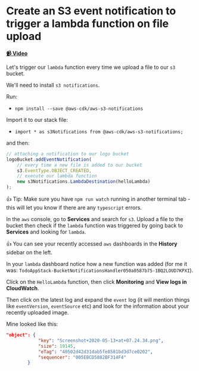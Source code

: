 # Create an S3 event notification to trigger a lambda function on file upload

**[📹 Video](https://egghead.io/lessons/aws-create-an-s3-event-notification-to-trigger-a-lambda-function-on-file-upload)**

Let's trigger our `lambda` function every time we upload a file to our `s3` bucket.

We'll need to install `s3 notifications`.

Run:
* `npm install --save @aws-cdk/aws-s3-notifications`

Import it to our stack file:

* `import * as s3Notifications from @aws-cdk/aws-s3-notifications;`

and then:

```ts
// attaching a notification to our logo bucket
logoBucket.addEventNotification(
    // every time a new file is added to our bucket
    s3.EventType.OBJECT_CREATED,
    // execute our lambda function
    new s3Notifications.LambdaDestination(helloLambda)
);
```

👍 Tip: Make sure you have `npm run watch` running in another terminal tab - this will let you know if there are any `typescript` errors.

In the `aws` console, go to **Services** and search for `s3`. Upload a file to the bucket then check if the `lambda` function was triggered by going back to **Services** and looking for `lambda`.

👍 You can see your recently accessed `aws` dashboards in the **History** sidebar on the left.

In your `lambda` dashboard notice how a new function was added (for me it was: `TodoAppStack-BucketNotificationsHandler050a0587b75-1BQ2LOUD7KPXI`).

Click on the `HelloLambda` function, then click **Monitoring** and **View logs in CloudWatch**.

Then click on the latest log and expand the `event` log (it will mention things like `eventVersion`, `eventSource` etc) and look for the information about your recently uploaded image.

Mine looked like this:
```json
"object": {
            "key": "Screenshot+2020-05-13+at+07.24.34.png",
            "size": 19145,
            "eTag": "40502d42d31dab5fe8581bd3d7ce0202",
            "sequencer": "005EBCD5882BF314F4"
        }
```
